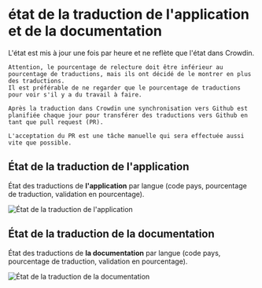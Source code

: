 # état de la traduction de l'application et de la documentation

L'état est mis à jour une fois par heure et ne reflète que l'état dans Crowdin.

```{tip}
Attention, le pourcentage de relecture doit être inférieur au pourcentage de traductions, mais ils ont décidé de le montrer en plus des traductions.
Il est préférable de ne regarder que le pourcentage de traductions pour voir s'il y a du travail à faire.
```

```{admonition} needed time for final publication
Après la traduction dans Crowdin une synchronisation vers Github est planifiée chaque jour pour transférer des traductions vers Github en tant que pull request (PR).

L'acceptation du PR est une tâche manuelle qui sera effectuée aussi vite que possible.
```

## État de la traduction de l'application

État des traductions de **l'application** par langue (code pays, pourcentage de traduction, validation en pourcentage).

![État de la traduction de l'application](https://badges.awesome-crowdin.com/translation-13588158-309752.png)

## État de la traduction de la documentation

État des traductions de **la documentation** par langue (code pays, pourcentage de traduction, validation en pourcentage).

![État de la traduction de la documentation](https://badges.awesome-crowdin.com/translation-13588158-310610.png)
